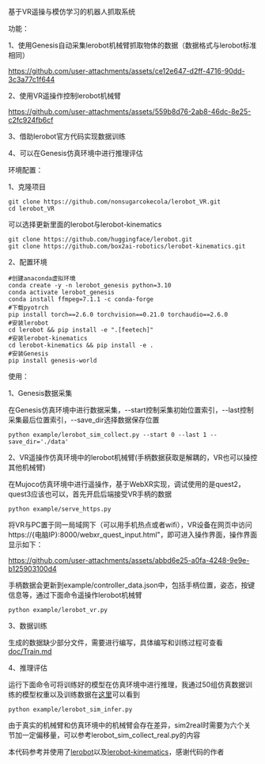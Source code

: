 基于VR遥操与模仿学习的机器人抓取系统

功能：

1、使用Genesis自动采集lerobot机械臂抓取物体的数据（数据格式与lerobot标准相同）


https://github.com/user-attachments/assets/ce12e647-d2ff-4716-90dd-3c3a77c1f644



2、使用VR遥操作控制lerobot机械臂



https://github.com/user-attachments/assets/559b8d76-2ab8-46dc-8e25-c2fc924fb6cf



3、借助lerobot官方代码实现数据训练

4、可以在Genesis仿真环境中进行推理评估

环境配置：

1、克隆项目

```
git clone https://github.com/nonsugarcokecola/lerobot_VR.git
cd lerobot_VR
```

可以选择更新里面的lerobot与lerobot-kinematics

```
git clone https://github.com/huggingface/lerobot.git
git clone https://github.com/box2ai-robotics/lerobot-kinematics.git
```

2、配置环境

```
#创建anaconda虚拟环境
conda create -y -n lerobot_genesis python=3.10
conda activate lerobot_genesis
conda install ffmpeg=7.1.1 -c conda-forge
#下载pyotrch
pip install torch==2.6.0 torchvision==0.21.0 torchaudio==2.6.0
#安装lerobot
cd lerobot && pip install -e ".[feetech]"
#安装lerobot-kinematics
cd lerobot-kinematics && pip install -e .
#安装Genesis
pip install genesis-world
```

使用：

1、Genesis数据采集

在Genesis仿真环境中进行数据采集，--start控制采集初始位置索引，--last控制采集最后位置索引，--save_dir选择数据保存位置

```
python example/lerobot_sim_collect.py --start 0 --last 1 --save_dir='./data'
```

2、VR遥操作仿真环境中的lerobot机械臂(手柄数据获取是解耦的，VR也可以操控其他机械臂)

在Mujoco仿真环境中进行遥操作，基于WebXR实现，调试使用的是quest2，quest3应该也可以，首先开启后端接受VR手柄的数据

```
python example/serve_https.py
```

将VR与PC置于同一局域网下（可以用手机热点或者wifi），VR设备在网页中访问https://{电脑IP}:8000/webxr_quest_input.html"，即可进入操作界面，操作界面显示如下：



https://github.com/user-attachments/assets/abbd6e25-a0fa-4248-9e9e-b125903100d4



手柄数据会更新到example/controller_data.json中，包括手柄位置，姿态，按键信息等，通过下面命令遥操作lerobot机械臂

```
python example/lerobot_vr.py
```

3、数据训练

生成的数据缺少部分文件，需要进行编写，具体编写和训练过程可查看[doc/Train.md](./doc/Train.md)

4、推理评估

运行下面命令可将训练好的模型在仿真环境中进行推理，我通过50组仿真数据训练的模型权重以及训练数据在[这里](https://pan.baidu.com/s/1NJVjD33-rWkM-ubhmUyi-w?pwd=istr)可以看到

```
python example/lerobot_sim_infer.py
```

由于真实的机械臂和仿真环境中的机械臂会存在差异，sim2real时需要为六个关节加一定偏移量，可以参考lerobot_sim_collect_real.py的内容

本代码参考并使用了[lerobot](https://github.com/huggingface/lerobot)以及[lerobot-kinematics](https://github.com/box2ai-robotics/lerobot-kinematics)，感谢代码的作者
